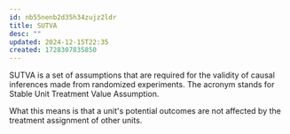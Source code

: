```yaml
---
id: nb55nenb2d35h34zujz2ldr
title: SUTVA
desc: ""
updated: 2024-12-15T22:35
created: 1728307835850
---
```

SUTVA is a set of assumptions that are required for the validity of causal inferences made from randomized experiments. 
The acronym stands for Stable Unit Treatment Value Assumption.

What this means is that a unit's potential outcomes are not affected by the treatment assignment of other units.

